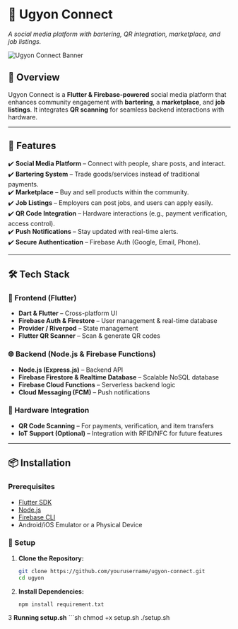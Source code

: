 # 📌 Ugyon Connect  
_A social media platform with bartering, QR integration, marketplace, and job listings._

![Ugyon Connect Banner](https://via.placeholder.com/800x200.png?text=Ugyon+Connect)

## 📖 Overview  
Ugyon Connect is a **Flutter & Firebase-powered** social media platform that enhances community engagement with **bartering**, a **marketplace**, and **job listings**. It integrates **QR scanning** for seamless backend interactions with hardware.

---

## 🚀 Features  
✔️ **Social Media Platform** – Connect with people, share posts, and interact.  
✔️ **Bartering System** – Trade goods/services instead of traditional payments.  
✔️ **Marketplace** – Buy and sell products within the community.  
✔️ **Job Listings** – Employers can post jobs, and users can apply easily.  
✔️ **QR Code Integration** – Hardware interactions (e.g., payment verification, access control).  
✔️ **Push Notifications** – Stay updated with real-time alerts.  
✔️ **Secure Authentication** – Firebase Auth (Google, Email, Phone).  

---

## 🛠 Tech Stack  

### 📱 Frontend (Flutter)  
- **Dart & Flutter** – Cross-platform UI  
- **Firebase Auth & Firestore** – User management & real-time database  
- **Provider / Riverpod** – State management  
- **Flutter QR Scanner** – Scan & generate QR codes  

### 🌐 Backend (Node.js & Firebase Functions)  
- **Node.js (Express.js)** – Backend API  
- **Firebase Firestore & Realtime Database** – Scalable NoSQL database  
- **Firebase Cloud Functions** – Serverless backend logic  
- **Cloud Messaging (FCM)** – Push notifications  

### 🔗 Hardware Integration  
- **QR Code Scanning** – For payments, verification, and item transfers  
- **IoT Support (Optional)** – Integration with RFID/NFC for future features  

---

## 📦 Installation  

### Prerequisites  
- [Flutter SDK](https://flutter.dev/docs/get-started/install)  
- [Node.js](https://nodejs.org/en/)  
- [Firebase CLI](https://firebase.google.com/docs/cli)  
- Android/iOS Emulator or a Physical Device  

### 🔧 Setup  
1. **Clone the Repository:**  
   ```sh
   git clone https://github.com/yourusername/ugyon-connect.git
   cd ugyon
2. **Install Dependencies:**
   ```sh
   npm install requirement.txt
3 **Running setup.sh**
    ```sh
    chmod +x setup.sh
    ./setup.sh